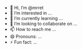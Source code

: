- 👋 Hi, I’m @mrret
- 👀 I’m interested in ...
- 🌱 I’m currently learning ...
- 💞️ I’m looking to collaborate on ...
- 📫 How to reach me ...
- 😄 Pronouns: ...
- ⚡ Fun fact: ...

<!---
mrret/mrret is a ✨ special ✨ repository because its `README.md` (this file) appears on your GitHub profile.
You can click the Preview link to take a look at your changes.
--->
